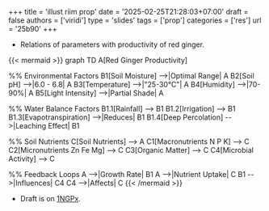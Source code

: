 +++
title = 'illust riim prop'
date = '2025-02-25T21:28:03+07:00'
draft = false
authors = ['viridi']
type = 'slides'
tags = ['prop']
categories = ['res']
url = '25b90'
+++

+ Relations of parameters with productivity of red ginger.

{{< mermaid >}}
graph TD
  A[Red Ginger Productivity] 

  %% Environmental Factors
  B1[Soil Moisture] -->|Optimal Range| A
  B2[Soil pH] -->|6.0 - 6.8| A
  B3[Temperature] -->|"25-30°C"| A
  B4[Humidity] -->|70-90%| A
  B5[Light Intensity] -->|Partial Shade| A

  %% Water Balance Factors
  B1.1[Rainfall] --> B1
  B1.2[Irrigation] --> B1
  B1.3[Evapotranspiration] -->|Reduces| B1
  B1.4[Deep Percolation] -->|Leaching Effect| B1

  %% Soil Nutrients
  C[Soil Nutrients] --> A
  C1[Macronutrients N P K] --> C
  C2[Micronutrients Zn Fe Mg] --> C
  C3[Organic Matter] --> C
  C4[Microbial Activity] --> C

  %% Feedback Loops
  A -->|Growth Rate| B1
  A -->|Nutrient Uptake| C
  B1 -->|Influences| C4
  C4 -->|Affects| C
{{< /mermaid >}}
+ Draft is on [1NGPx](https://docs.google.com/document/d/x1NGPqPHyb9sgrJowzL916cLSraoPz0UPr/edit).
